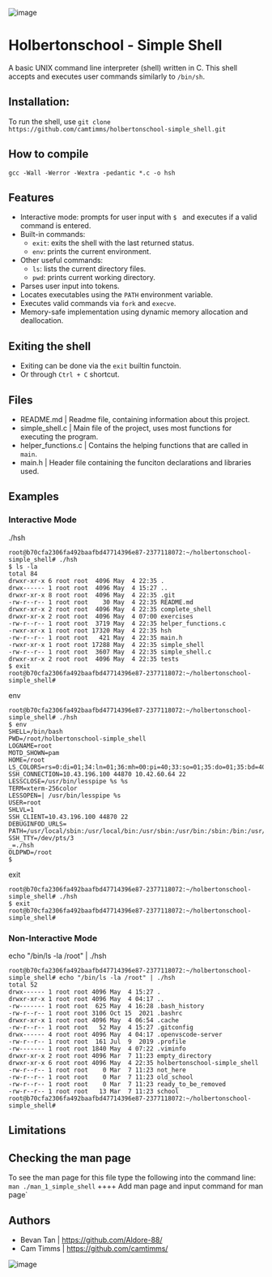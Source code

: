 ![image](https://github.com/user-attachments/assets/c01ff38b-23cf-4011-a8fe-06f440a77c92)

# Holbertonschool - Simple Shell

A basic UNIX command line interpreter (shell) written in C. This shell accepts and executes user commands similarly to `/bin/sh`.

## Installation:
To run the shell, use `git clone https://github.com/camtimms/holbertonschool-simple_shell.git`

## How to compile

`gcc -Wall -Werror -Wextra -pedantic *.c -o hsh`

## Features

- Interactive mode: prompts for user input with `$ ` and executes if a valid command is entered.
- Built-in commands:
  - `exit`: exits the shell with the last returned status.
  - `env`: prints the current environment.
- Other useful commands:
  - `ls`: lists the current directory files.
  - `pwd`: prints current working directory.
- Parses user input into tokens.
- Locates executables using the `PATH` environment variable.
- Executes valid commands via `fork` and `execve`.
- Memory-safe implementation using dynamic memory allocation and deallocation.

## Exiting the shell
- Exiting can be done via the `exit` builtin functoin.
- Or through `Ctrl + C` shortcut.

## Files

- README.md           |  Readme file, containing information about this project.
- simple_shell.c      |  Main file of the project, uses most functions for executing the program.
- helper_functions.c  |  Contains the helping functions that are called in `main`.
- main.h              |  Header file containing the funciton declarations and libraries used.

## Examples
### Interactive Mode
./hsh
```
root@b70cfa2306fa492baafbd47714396e87-2377118072:~/holbertonschool-simple_shell# ./hsh
$ ls -la
total 84
drwxr-xr-x 6 root root  4096 May  4 22:35 .
drwx------ 1 root root  4096 May  4 15:27 ..
drwxr-xr-x 8 root root  4096 May  4 22:35 .git
-rw-r--r-- 1 root root    30 May  4 22:35 README.md
drwxr-xr-x 2 root root  4096 May  4 22:35 complete_shell
drwxr-xr-x 2 root root  4096 May  4 07:00 exercises
-rw-r--r-- 1 root root  3719 May  4 22:35 helper_functions.c
-rwxr-xr-x 1 root root 17320 May  4 22:35 hsh
-rw-r--r-- 1 root root   421 May  4 22:35 main.h
-rwxr-xr-x 1 root root 17288 May  4 22:35 simple_shell
-rw-r--r-- 1 root root  3607 May  4 22:35 simple_shell.c
drwxr-xr-x 2 root root  4096 May  4 22:35 tests
$ exit
root@b70cfa2306fa492baafbd47714396e87-2377118072:~/holbertonschool-simple_shell# 
```
env
```
root@b70cfa2306fa492baafbd47714396e87-2377118072:~/holbertonschool-simple_shell# ./hsh
$ env
SHELL=/bin/bash
PWD=/root/holbertonschool-simple_shell
LOGNAME=root
MOTD_SHOWN=pam
HOME=/root
LS_COLORS=rs=0:di=01;34:ln=01;36:mh=00:pi=40;33:so=01;35:do=01;35:bd=40;33;01:cd=40;33;01:or=40;31;01:mi=00:su=37;41:sg=30;43:ca=30;41:tw=30;42:ow=34;42:st=37;44:ex=01;32:*.tar=01;31:*.tgz=01;31:*.arc=01;31:*.arj=01;31:*.taz=01;31:*.lha=01;31:*.lz4=01;31:*.lzh=01;31:*.lzma=01;31:*.tlz=01;31:*.txz=01;31:*.tzo=01;31:*.t7z=01;31:*.zip=01;31:*.z=01;31:*.dz=01;31:*.gz=01;31:*.lrz=01;31:*.lz=01;31:*.lzo=01;31:*.xz=01;31:*.zst=01;31:*.tzst=01;31:*.bz2=01;31:*.bz=01;31:*.tbz=01;31:*.tbz2=01;31:*.tz=01;31:*.deb=01;31:*.rpm=01;31:*.jar=01;31:*.war=01;31:*.ear=01;31:*.sar=01;31:*.rar=01;31:*.alz=01;31:*.ace=01;31:*.zoo=01;31:*.cpio=01;31:*.7z=01;31:*.rz=01;31:*.cab=01;31:*.wim=01;31:*.swm=01;31:*.dwm=01;31:*.esd=01;31:*.jpg=01;35:*.jpeg=01;35:*.mjpg=01;35:*.mjpeg=01;35:*.gif=01;35:*.bmp=01;35:*.pbm=01;35:*.pgm=01;35:*.ppm=01;35:*.tga=01;35:*.xbm=01;35:*.xpm=01;35:*.tif=01;35:*.tiff=01;35:*.png=01;35:*.svg=01;35:*.svgz=01;35:*.mng=01;35:*.pcx=01;35:*.mov=01;35:*.mpg=01;35:*.mpeg=01;35:*.m2v=01;35:*.mkv=01;35:*.webm=01;35:*.webp=01;35:*.ogm=01;35:*.mp4=01;35:*.m4v=01;35:*.mp4v=01;35:*.vob=01;35:*.qt=01;35:*.nuv=01;35:*.wmv=01;35:*.asf=01;35:*.rm=01;35:*.rmvb=01;35:*.flc=01;35:*.avi=01;35:*.fli=01;35:*.flv=01;35:*.gl=01;35:*.dl=01;35:*.xcf=01;35:*.xwd=01;35:*.yuv=01;35:*.cgm=01;35:*.emf=01;35:*.ogv=01;35:*.ogx=01;35:*.aac=00;36:*.au=00;36:*.flac=00;36:*.m4a=00;36:*.mid=00;36:*.midi=00;36:*.mka=00;36:*.mp3=00;36:*.mpc=00;36:*.ogg=00;36:*.ra=00;36:*.wav=00;36:*.oga=00;36:*.opus=00;36:*.spx=00;36:*.xspf=00;36:
SSH_CONNECTION=10.43.196.100 44870 10.42.60.64 22
LESSCLOSE=/usr/bin/lesspipe %s %s
TERM=xterm-256color
LESSOPEN=| /usr/bin/lesspipe %s
USER=root
SHLVL=1
SSH_CLIENT=10.43.196.100 44870 22
DEBUGINFOD_URLS=
PATH=/usr/local/sbin:/usr/local/bin:/usr/sbin:/usr/bin:/sbin:/bin:/usr/games:/usr/local/games:/snap/bin
SSH_TTY=/dev/pts/3
_=./hsh
OLDPWD=/root
$
```

exit
```
root@b70cfa2306fa492baafbd47714396e87-2377118072:~/holbertonschool-simple_shell# ./hsh
$ exit
root@b70cfa2306fa492baafbd47714396e87-2377118072:~/holbertonschool-simple_shell#
```

### Non-Interactive Mode
echo "/bin/ls -la /root" | ./hsh
```
root@b70cfa2306fa492baafbd47714396e87-2377118072:~/holbertonschool-simple_shell# echo "/bin/ls -la /root" | ./hsh
total 52
drwx------ 1 root root 4096 May  4 15:27 .
drwxr-xr-x 1 root root 4096 May  4 04:17 ..
-rw------- 1 root root  625 May  4 16:28 .bash_history
-rw-r--r-- 1 root root 3106 Oct 15  2021 .bashrc
drwxr-xr-x 1 root root 4096 May  4 06:54 .cache
-rw-r--r-- 1 root root   52 May  4 15:27 .gitconfig
drwx------ 4 root root 4096 May  4 04:17 .openvscode-server
-rw-r--r-- 1 root root  161 Jul  9  2019 .profile
-rw------- 1 root root 1840 May  4 07:22 .viminfo
drwxr-xr-x 2 root root 4096 Mar  7 11:23 empty_directory
drwxr-xr-x 6 root root 4096 May  4 22:35 holbertonschool-simple_shell
-rw-r--r-- 1 root root    0 Mar  7 11:23 not_here
-rw-r--r-- 1 root root    0 Mar  7 11:23 old_school
-rw-r--r-- 1 root root    0 Mar  7 11:23 ready_to_be_removed
-rw-r--r-- 1 root root   13 Mar  7 11:23 school
root@b70cfa2306fa492baafbd47714396e87-2377118072:~/holbertonschool-simple_shell#
```

## Limitations


## Checking the man page
To see the man page for this file type the following into the command line:
`man ./man_1_simple_shell` ++++ Add man page and input command for man page`

## Authors
- Bevan Tan  |  https://github.com/Aldore-88/
- Cam Timms  |  https://github.com/camtimms/

![image](https://github.com/user-attachments/assets/2d01ecb4-ac3b-4a44-8020-4d5c436a3613)
